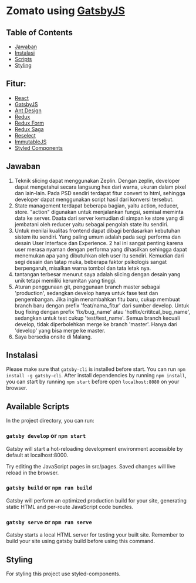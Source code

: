 # Zomato using [GatsbyJS](https://www.gatsbyjs.org/)


## Table of Contents
- [Jawaban](#jawaban)
- [Instalasi](#instalasi)
- [Scripts](#available-scripts)
- [Styling](#styling)

## Fitur:
- [React](https://facebook.github.io/react/)
- [GatsbyJS](https://www.gatsbyjs.org/)
- [Ant Design](https://ant.design/)
- [Redux](http://redux.js.org/)
- [Redux Form](https://redux-form.com/)
- [Redux Saga](https://redux-saga.github.io/redux-saga/)
- [Reselect](https://github.com/reactjs/reselect)
- [ImmutableJS](https://facebook.github.io/immutable-js/)
- [Styled Components](https://www.styled-components.com/)


## Jawaban
1. Teknik slicing dapat menggunakan Zeplin. Dengan zeplin, developer dapat mengetahui secara langsung hex dari warna, ukuran dalam pixel dan lain-lain. Pada PSD sendiri terdapat fitur convert to html, sehingga developer dapat menggunakan script hasil dari konversi tersebut.
2. State management terdapat beberapa bagian, yaitu action, reducer, store. "action" digunakan untuk menjalankan fungsi, semisal meminta data ke server. Daata dari server kemudian di simpan ke store yang di jembatani oleh reducer yaitu sebagai pengolah state itu sendiri.
3. Untuk menilai kualitas frontend dapat dibagi berdasarkan kebutuhan sistem itu sendiri. Yang paling umum adalah pada segi performa dan desain User Interface dan Experience. 2 hal ini sangat penting karena user merasa nyaman dengan performa yang dihasilkan sehingga dapat menemukan apa yang dibutuhkan oleh user itu sendiri. Kemudian dari segi desain dan tatap muka, beberapa faktor psikologis sangat berpengaruh, misalkan warna tombol dan tata letak nya.
4. tantangan terbesar menurut saya adalah slicing dengan desain yang unik tetapi memiliki kerumitan yang tinggi.
5. Aturan penggunaan git, penggunaan branch master sebagai 'production', sedangkan develop hanya untuk fase test dan pengembangan. Jika ingin menambahkan fitu baru, cukup membuat branch baru dengan prefix 'feat/nama_fitur' dari sumber develop. Untuk bug fixing dengan prefix 'fix/bug_name' atau 'hotfix/crititcal_bug_name', sedangkan untuk test cukup 'test/test_name'.  Semua branch kecuali develop, tidak diperbolehkan merge ke branch 'master'. Hanya dari 'develop' yang bisa merge ke master. 
6. Saya bersedia onsite di Malang.

## Instalasi
Please make sure that `gatsby-cli` is installed before start. You can run `npm install -g gatsby-cli`. After install dependencies by running `npm install`, you can start by running `npm start` before open `localhost:8080` on your browser.

## Available Scripts

In the project directory, you can run:

### `gatsby develop` or `npm start`

Gatsby will start a hot-reloading development environment accessible by default at localhost:8000.

Try editing the JavaScript pages in src/pages. Saved changes will live reload in the browser.

### `gatsby build` or `npm run build`

Gatsby will perform an optimized production build for your site, generating static HTML and per-route JavaScript code bundles.

### `gatsby serve` or `npm run serve`

Gatsby starts a local HTML server for testing your built site. Remember to build your site using gatsby build before using this command.

## Styling

For styling this project use styled-components.

